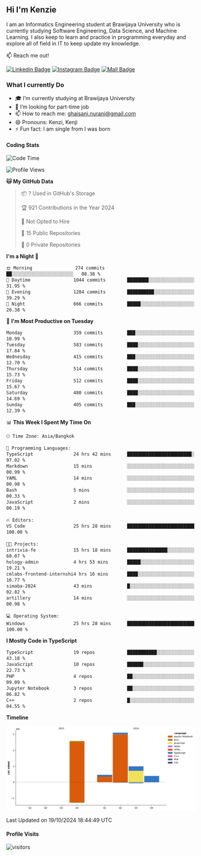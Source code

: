 ## Hi I'm Kenzie


I am an Informatics Engineering student at Brawijaya University who is currently studying Software Engineering, Data Science, and Machine Learning. I also keep to learn and practice in programming everyday and explore all of field in IT to keep update my knowledge.

:mailbox: Reach me out!

[![Linkedin Badge](https://img.shields.io/badge/-Kenzie_Taqiyassar-0e76a8?style=flat&labelColor=0e76a8&logo=linkedin&logoColor=white)](https://www.linkedin.com/in/kenzie-taqiyassar-37458b1aa/) 
[![Instagram Badge](https://img.shields.io/badge/-@__kenziehh_-e84393?style=flat&labelColor=e84393&logo=instagram&logoColor=white)](https://www.instagram.com/_kenziehh/) 
[![Mail Badge](https://img.shields.io/badge/-ghaisani.nurani-c0392b?style=flat&labelColor=c0392b&logo=gmail&logoColor=white)](mailto:ghaisani.nurani@gmail.com)

### What I currently Do

- 🎓 I’m currently studying at Brawijaya University
- 💼 I’m looking for part-time job
- 📫 How to reach me: ghaisani.nurani@gmail.com
- 😄 Pronouns: Kenzi, Kenji
- ⚡ Fun fact: I am single from I was born

#### Coding Stats
<!--START_SECTION:waka-->
![Code Time](http://img.shields.io/badge/Code%20Time-811%20hrs%2051%20mins-blue)

![Profile Views](http://img.shields.io/badge/Profile%20Views-0-blue)

**🐱 My GitHub Data** 

> 📦 ? Used in GitHub's Storage 
 > 
> 🏆 921 Contributions in the Year 2024
 > 
> 🚫 Not Opted to Hire
 > 
> 📜 15 Public Repositories 
 > 
> 🔑 0 Private Repositories 
 > 
**I'm a Night 🦉** 

```text
🌞 Morning                274 commits         ██░░░░░░░░░░░░░░░░░░░░░░░   08.38 % 
🌆 Daytime                1044 commits        ████████░░░░░░░░░░░░░░░░░   31.95 % 
🌃 Evening                1284 commits        ██████████░░░░░░░░░░░░░░░   39.29 % 
🌙 Night                  666 commits         █████░░░░░░░░░░░░░░░░░░░░   20.38 % 
```
📅 **I'm Most Productive on Tuesday** 

```text
Monday                   359 commits         ███░░░░░░░░░░░░░░░░░░░░░░   10.99 % 
Tuesday                  583 commits         ████░░░░░░░░░░░░░░░░░░░░░   17.84 % 
Wednesday                415 commits         ███░░░░░░░░░░░░░░░░░░░░░░   12.70 % 
Thursday                 514 commits         ████░░░░░░░░░░░░░░░░░░░░░   15.73 % 
Friday                   512 commits         ████░░░░░░░░░░░░░░░░░░░░░   15.67 % 
Saturday                 480 commits         ████░░░░░░░░░░░░░░░░░░░░░   14.69 % 
Sunday                   405 commits         ███░░░░░░░░░░░░░░░░░░░░░░   12.39 % 
```


📊 **This Week I Spent My Time On** 

```text
🕑︎ Time Zone: Asia/Bangkok

💬 Programming Languages: 
TypeScript               24 hrs 42 mins      ████████████████████████░   97.02 % 
Markdown                 15 mins             ░░░░░░░░░░░░░░░░░░░░░░░░░   00.99 % 
YAML                     14 mins             ░░░░░░░░░░░░░░░░░░░░░░░░░   00.98 % 
Bash                     5 mins              ░░░░░░░░░░░░░░░░░░░░░░░░░   00.33 % 
JavaScript               2 mins              ░░░░░░░░░░░░░░░░░░░░░░░░░   00.19 % 

🔥 Editors: 
VS Code                  25 hrs 28 mins      █████████████████████████   100.00 % 

🐱‍💻 Projects: 
intrivia-fe              15 hrs 18 mins      ███████████████░░░░░░░░░░   60.07 % 
hology-admin             4 hrs 53 mins       █████░░░░░░░░░░░░░░░░░░░░   19.21 % 
cmlabs-frontend-internshi4 hrs 16 mins       ████░░░░░░░░░░░░░░░░░░░░░   16.77 % 
simaba-2024              43 mins             █░░░░░░░░░░░░░░░░░░░░░░░░   02.82 % 
artillery                14 mins             ░░░░░░░░░░░░░░░░░░░░░░░░░   00.98 % 

💻 Operating System: 
Windows                  25 hrs 28 mins      █████████████████████████   100.00 % 
```

**I Mostly Code in TypeScript** 

```text
TypeScript               19 repos            ███████████░░░░░░░░░░░░░░   43.18 % 
JavaScript               10 repos            ██████░░░░░░░░░░░░░░░░░░░   22.73 % 
PHP                      4 repos             ██░░░░░░░░░░░░░░░░░░░░░░░   09.09 % 
Jupyter Notebook         3 repos             ██░░░░░░░░░░░░░░░░░░░░░░░   06.82 % 
C++                      2 repos             █░░░░░░░░░░░░░░░░░░░░░░░░   04.55 % 
```



**Timeline**

![Lines of Code chart](https://raw.githubusercontent.com/kenziehh/kenziehh/master/assets/bar_graph.png)


 Last Updated on 19/10/2024 18:44:49 UTC
<!--END_SECTION:waka-->


#### Profile Visits

![visitors](https://visitor-badge.glitch.me/badge?page_id=kenziehh.kenziehh)





